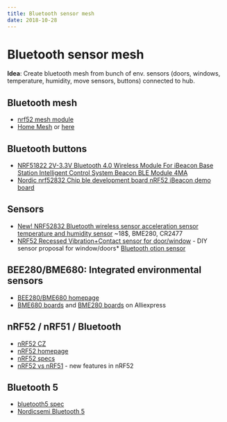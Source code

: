 ```yaml
---
title: Bluetooth sensor mesh
date: 2018-10-28
---
```


# Bluetooth sensor mesh

**Idea**: Create bluetooth mesh from bunch of env. sensors (doors, windows, temperature, humidity, move sensors, buttons) 
connected to hub.

## Bluetooth mesh

* [nrf52 mesh module](https://www.aliexpress.com/item/skylab-ble5-ble-50-mesh-nrf52-nrf52840-module-keyboard-bluetooth-hid-module/32946330811.html)
* [Home Mesh](https://www.homesmartmesh.com/) or [here](https://hackaday.io/project/20388-home-smart-mesh)


## Bluetooth buttons

* [NRF51822 2V-3.3V Bluetooth 4.0 Wireless Module For iBeacon Base Station Intelligent Control System Beacon BLE Module 4MA](https://www.aliexpress.com/item/NRF51822-2V-3-3V-Bluetooth-4-0-Wireless-Module-For-iBeacon-Base-Station-Intelligent-Control-System/32920229385.html)
* [Nordic nrf52832 Chip ble development board nRF52 iBeacon demo board](https://www.aliexpress.com/item/Nordic-nrf52832-Chip-ble-development-board-nRF52-iBeacon-demo-board/32862041727.html)

## Sensors

* [New! NRF52832 Bluetooth wireless sensor acceleration sensor temperature and humidity sensor](https://www.aliexpress.com/item/New-NRF52832-Bluetooth-wireless-sensor-acceleration-sensor-temperature-and-humidity-sensor/32906662327.html) ~18$, BME280, CR2477
* [NRF52 Recessed Vibration+Contact sensor for door/window](https://www.openhardware.io/view/434/NRF52-Recessed-VibrationContact-sensor-for-doorwindow) - DIY sensor proposal for window/doors* [Bluetooth otion sensor]()

## BEE280/BME680: Integrated environmental sensors

* [BEE280/BME680 homepage](https://www.bosch-sensortec.com/bst/products/environmental/integrated_environmental_unit/overview_integratedenvironmentalunit)
* [BME680 boards](https://www.aliexpress.com/af/BME680.html) and [BME280 boards](https://www.aliexpress.com/af/BME280.html) on Alliexpress

## nRF52 / nRF51 / Bluetooth

* [nRF52 CZ](https://cz.mouser.com/new/nordicsemiconductor/nrf52-series-soc/)
* [nRF52 homepage](https://www.nordicsemi.com/Products/nRF52-Series-SoC)
* [nRF52 specs](http://infocenter.nordicsemi.com/index.jsp?topic=%2Fcom.nordic.infocenter.nrf52%2Fdita%2Fnrf52%2Fnrf52_series.html)
* [nRF52 vs nRF51](https://devzone.nordicsemi.com/b/blog/posts/new-features-in-nrf52) - new features in nRF52


## Bluetooth 5
* [bluetooth5 spec](https://www.bluetooth.com/specifications/%20bluetooth-core-specification/bluetooth5)
* [Nordicsemi Bluetooth 5](https://www.nordicsemi.com/eng/Products/Bluetooth-5)